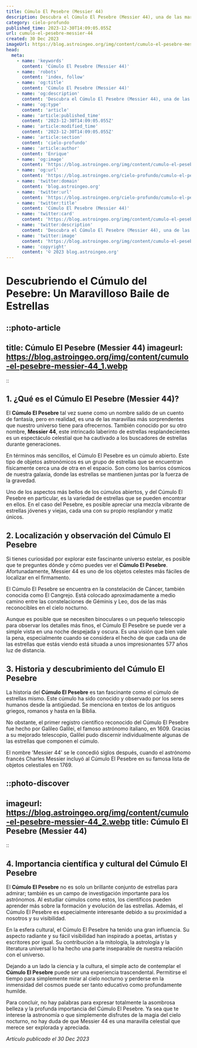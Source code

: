 ```yaml
---
title: Cúmulo El Pesebre (Messier 44)
description: Descubra el Cúmulo El Pesebre (Messier 44), una de las maravillas astronómicas más espectaculares. Análisis detallado para aficionados a la astronomía.
category: cielo-profundo
published_time: 2023-12-30T14:09:05.055Z
url: cumulo-el-pesebre-messier-44
created: 30 Dec 2023
imageUrl: https://blog.astroingeo.org/img/content/cumulo-el-pesebre-messier-44_3.webp
head:
  meta:
    - name: 'keywords'
      content: 'Cúmulo El Pesebre (Messier 44)'
    - name: 'robots'
      content: 'index, follow'
    - name: 'og:title'
      content: 'Cúmulo El Pesebre (Messier 44)'
    - name: 'og:description'
      content: 'Descubra el Cúmulo El Pesebre (Messier 44), una de las maravillas astronómicas más espectaculares. Análisis detallado para aficionados a la astronomía.'
    - name: 'og:type'
      content: 'article'
    - name: 'article:published_time'
      content: '2023-12-30T14:09:05.055Z'
    - name: 'article:modified_time'
      content: '2023-12-30T14:09:05.055Z'
    - name: 'article:section'
      content: 'cielo-profundo'
    - name: 'article:author'
      content: 'Enrique'
    - name: 'og:image'
      content: 'https://blog.astroingeo.org/img/content/cumulo-el-pesebre-messier-44_3.webp'
    - name: 'og:url'
      content: 'https://blog.astroingeo.org/cielo-profundo/cumulo-el-pesebre-messier-44'
    - name: 'twitter:domain'
      content: 'blog.astroingeo.org'
    - name: 'twitter:url'
      content: 'https://blog.astroingeo.org/cielo-profundo/cumulo-el-pesebre-messier-44'
    - name: 'twitter:title'
      content: 'Cúmulo El Pesebre (Messier 44)'
    - name: 'twitter:card'
      content: 'https://blog.astroingeo.org/img/content/cumulo-el-pesebre-messier-44_3.webp'
    - name: 'twitter:description'
      content: 'Descubra el Cúmulo El Pesebre (Messier 44), una de las maravillas astronómicas más espectaculares. Análisis detallado para aficionados a la astronomía.'
    - name: 'twitter:image'
      content: 'https://blog.astroingeo.org/img/content/cumulo-el-pesebre-messier-44_3.webp'
    - name: 'copyright'
      content: '© 2023 blog.astroingeo.org'
---
```

# Descubriendo el Cúmulo del Pesebre: Un Maravilloso Baile de Estrellas

::photo-article
---
title: Cúmulo El Pesebre (Messier 44)
imageurl: https://blog.astroingeo.org/img/content/cumulo-el-pesebre-messier-44_1.webp
---
::

## 1. ¿Qué es el Cúmulo El Pesebre (Messier 44)?

El **Cúmulo El Pesebre** tal vez suene como un nombre salido de un cuento de fantasía, pero en realidad, es una de las maravillas más sorprendentes que nuestro universo tiene para ofrecernos. También conocido por su otro nombre, **Messier 44**, este intrincado laberinto de estrellas resplandecientes es un espectáculo celestial que ha cautivado a los buscadores de estrellas durante generaciones.

En términos más sencillos, el Cúmulo El Pesebre es un cúmulo abierto. Este tipo de objetos astronómicos es un grupo de estrellas que se encuentran físicamente cerca una de otra en el espacio. Son como los barrios cósmicos de nuestra galaxia, donde las estrellas se mantienen juntas por la fuerza de la gravedad.

Uno de los aspectos más bellos de los cúmulos abiertos, y del Cúmulo El Pesebre en particular, es la variedad de estrellas que se pueden encontrar en ellos. En el caso del Pesebre, es posible apreciar una mezcla vibrante de estrellas jóvenes y viejas, cada una con su propio resplandor y matiz únicos.

## 2. Localización y observación del Cúmulo El Pesebre

Si tienes curiosidad por explorar este fascinante universo estelar, es posible que te preguntes dónde y cómo puedes ver el **Cúmulo El Pesebre**. Afortunadamente, Messier 44 es uno de los objetos celestes más fáciles de localizar en el firmamento.

El Cúmulo El Pesebre se encuentra en la constelación de Cáncer, también conocida como El Cangrejo. Está colocado aproximadamente a medio camino entre las constelaciones de Géminis y Leo, dos de las más reconocibles en el cielo nocturno.

Aunque es posible que se necesiten binoculares o un pequeño telescopio para observar los detalles más finos, el Cúmulo El Pesebre se puede ver a simple vista en una noche despejada y oscura. Es una visión que bien vale la pena, especialmente cuando se considera el hecho de que cada una de las estrellas que estás viendo está situada a unos impresionantes 577 años luz de distancia.

## 3. Historia y descubrimiento del Cúmulo El Pesebre

La historia del **Cúmulo El Pesebre** es tan fascinante como el cúmulo de estrellas mismo. Este cúmulo ha sido conocido y observado por los seres humanos desde la antigüedad. Se menciona en textos de los antiguos griegos, romanos y hasta en la Biblia.

No obstante, el primer registro científico reconocido del Cúmulo El Pesebre fue hecho por Galileo Galilei, el famoso astrónomo italiano, en 1609. Gracias a su mejorado telescopio, Galilei pudo discernir individualmente algunas de las estrellas que componen el cúmulo.

El nombre 'Messier 44' se le concedió siglos después, cuando el astrónomo francés Charles Messier incluyó al Cúmulo El Pesebre en su famosa lista de objetos celestiales en 1769. 


::photo-discover
---
imageurl: https://blog.astroingeo.org/img/content/cumulo-el-pesebre-messier-44_2.webp
title: Cúmulo El Pesebre (Messier 44)
---
::

## 4. Importancia científica y cultural del Cúmulo El Pesebre

El **Cúmulo El Pesebre** no es solo un brillante conjunto de estrellas para admirar; también es un campo de investigación importante para los astrónomos. Al estudiar cúmulos como estos, los científicos pueden aprender más sobre la formación y evolución de las estrellas. Además, el Cúmulo El Pesebre es especialmente interesante debido a su proximidad a nosotros y su visibilidad.

En la esfera cultural, el Cúmulo El Pesebre ha tenido una gran influencia. Su aspecto radiante y su fácil visibilidad han inspirado a poetas, artistas y escritores por igual. Su contribución a la mitología, la astrología y la literatura universal lo ha hecho una parte inseparable de nuestra relación con el universo. 

Dejando a un lado la ciencia y la cultura, el simple acto de contemplar el **Cúmulo El Pesebre** puede ser una experiencia trascendental. Permitirse el tiempo para simplemente mirar al cielo nocturno y perderse en la inmensidad del cosmos puede ser tanto educativo como profundamente humilde.

Para concluir, no hay palabras para expresar totalmente la asombrosa belleza y la profunda importancia del Cúmulo El Pesebre. Ya sea que te interese la astronomía o que simplemente disfrutes de la magia del cielo nocturno, no hay duda de que Messier 44 es una maravilla celestial que merece ser explorada y apreciada.

_Artículo publicado el 30 Dec 2023_